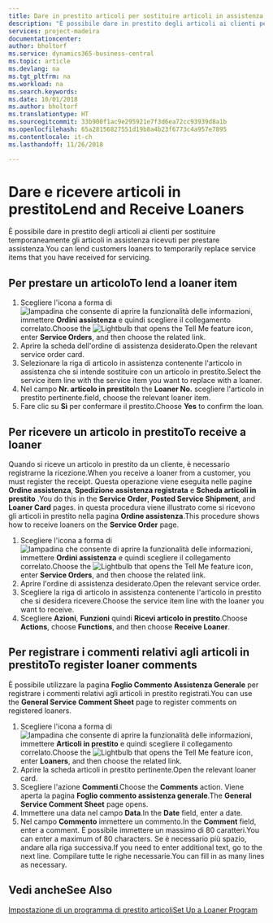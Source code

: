 ```yaml
---
title: Dare in prestito articoli per sostituire articoli in assistenza | Documenti Microsoft
description: "È possibile dare in prestito degli articoli ai clienti per sostituire temporaneamente gli articoli in assistenza ricevuti per prestare assistenza."
services: project-madeira
documentationcenter: 
author: bholtorf
ms.service: dynamics365-business-central
ms.topic: article
ms.devlang: na
ms.tgt_pltfrm: na
ms.workload: na
ms.search.keywords: 
ms.date: 10/01/2018
ms.author: bholtorf
ms.translationtype: HT
ms.sourcegitcommit: 33b900f1ac9e295921e7f3d6ea72cc93939d8a1b
ms.openlocfilehash: 65a28156827551d19b8a4b23f6773c4a957e7895
ms.contentlocale: it-ch
ms.lasthandoff: 11/26/2018

---
```

# <a name="lend-and-receive-loaners"></a><span data-ttu-id="b9828-103">Dare e ricevere articoli in prestito</span><span class="sxs-lookup"><span data-stu-id="b9828-103">Lend and Receive Loaners</span></span>
<span data-ttu-id="b9828-104">È possibile dare in prestito degli articoli ai clienti per sostituire temporaneamente gli articoli in assistenza ricevuti per prestare assistenza.</span><span class="sxs-lookup"><span data-stu-id="b9828-104">You can lend customers loaners to temporarily replace service items that you have received for servicing.</span></span>  
  
## <a name="to-lend-a-loaner-item"></a><span data-ttu-id="b9828-105">Per prestare un articolo</span><span class="sxs-lookup"><span data-stu-id="b9828-105">To lend a loaner item</span></span>    
1. <span data-ttu-id="b9828-106">Scegliere l'icona a forma di ![lampadina che consente di aprire la funzionalità delle informazioni](media/ui-search/search_small.png "Informazioni sull'operazione che si desidera eseguire"), immettere **Ordini assistenza** e quindi scegliere il collegamento correlato.</span><span class="sxs-lookup"><span data-stu-id="b9828-106">Choose the ![Lightbulb that opens the Tell Me feature](media/ui-search/search_small.png "Tell me what you want to do") icon, enter **Service Orders**, and then choose the related link.</span></span>  
2. <span data-ttu-id="b9828-107">Aprire la scheda dell'ordine di assistenza desiderato.</span><span class="sxs-lookup"><span data-stu-id="b9828-107">Open the relevant service order card.</span></span>  
3. <span data-ttu-id="b9828-108">Selezionare la riga di articolo in assistenza contenente l'articolo in assistenza che si intende sostituire con un articolo in prestito.</span><span class="sxs-lookup"><span data-stu-id="b9828-108">Select the service item line with the service item you want to replace with a loaner.</span></span>  
4. <span data-ttu-id="b9828-109">Nel campo **Nr. articolo in prestito**</span><span class="sxs-lookup"><span data-stu-id="b9828-109">In the **Loaner No.**</span></span> <span data-ttu-id="b9828-110">scegliere l'articolo in prestito pertinente.</span><span class="sxs-lookup"><span data-stu-id="b9828-110">field, choose the relevant loaner item.</span></span>  
5. <span data-ttu-id="b9828-111">Fare clic su **Sì** per confermare il prestito.</span><span class="sxs-lookup"><span data-stu-id="b9828-111">Choose **Yes** to confirm the loan.</span></span>  

## <a name="to-receive-a-loaner"></a><span data-ttu-id="b9828-112">Per ricevere un articolo in prestito</span><span class="sxs-lookup"><span data-stu-id="b9828-112">To receive a loaner</span></span>  
<span data-ttu-id="b9828-113">Quando si riceve un articolo in prestito da un cliente, è necessario registrarne la ricezione.</span><span class="sxs-lookup"><span data-stu-id="b9828-113">When you receive a loaner from a customer, you must register the receipt.</span></span> <span data-ttu-id="b9828-114">Questa operazione viene eseguita nelle pagine **Ordine assistenza**, **Spedizione assistenza registrata** e  **Scheda articoli in prestito** .</span><span class="sxs-lookup"><span data-stu-id="b9828-114">You do this in the **Service Order**, **Posted Service Shipment**, and **Loaner Card** pages.</span></span> <span data-ttu-id="b9828-115">in questa procedura viene illustrato come si ricevono gli articoli in prestito nella pagina **Ordine assistenza**.</span><span class="sxs-lookup"><span data-stu-id="b9828-115">This procedure shows how to receive loaners on the **Service Order** page.</span></span>  
  
1. <span data-ttu-id="b9828-116">Scegliere l'icona a forma di ![lampadina che consente di aprire la funzionalità delle informazioni](media/ui-search/search_small.png "Informazioni sull'operazione che si desidera eseguire"), immettere **Ordini assistenza** e quindi scegliere il collegamento correlato.</span><span class="sxs-lookup"><span data-stu-id="b9828-116">Choose the ![Lightbulb that opens the Tell Me feature](media/ui-search/search_small.png "Tell me what you want to do") icon, enter **Service Orders**, and then choose the related link.</span></span>  
2. <span data-ttu-id="b9828-117">Aprire l'ordine di assistenza desiderato.</span><span class="sxs-lookup"><span data-stu-id="b9828-117">Open the relevant service order.</span></span>  
3. <span data-ttu-id="b9828-118">Scegliere la riga di articolo in assistenza contenente l'articolo in prestito che si desidera ricevere.</span><span class="sxs-lookup"><span data-stu-id="b9828-118">Choose the service item line with the loaner you want to receive.</span></span>  
4. <span data-ttu-id="b9828-119">Scegliere **Azioni**, **Funzioni** quindi **Ricevi articolo in prestito**.</span><span class="sxs-lookup"><span data-stu-id="b9828-119">Choose **Actions**, choose **Functions**, and then choose **Receive Loaner**.</span></span>  

## <a name="to-register-loaner-comments"></a><span data-ttu-id="b9828-120">Per registrare i commenti relativi agli articoli in prestito</span><span class="sxs-lookup"><span data-stu-id="b9828-120">To register loaner comments</span></span>  
<span data-ttu-id="b9828-121">È possibile utilizzare la pagina **Foglio Commento Assistenza Generale** per registrare i commenti relativi agli articoli in prestito registrati.</span><span class="sxs-lookup"><span data-stu-id="b9828-121">You can use the **General Service Comment Sheet** page to register comments on registered loaners.</span></span>  
  
1. <span data-ttu-id="b9828-122">Scegliere l'icona a forma di ![lampadina che consente di aprire la funzionalità delle informazioni](media/ui-search/search_small.png "Informazioni sull'operazione che si desidera eseguire"), immettere **Articoli in prestito** e quindi scegliere il collegamento correlato.</span><span class="sxs-lookup"><span data-stu-id="b9828-122">Choose the ![Lightbulb that opens the Tell Me feature](media/ui-search/search_small.png "Tell me what you want to do") icon, enter **Loaners**, and then choose the related link.</span></span>  
2. <span data-ttu-id="b9828-123">Aprire la scheda articoli in prestito pertinente.</span><span class="sxs-lookup"><span data-stu-id="b9828-123">Open the relevant loaner card.</span></span>  
3. <span data-ttu-id="b9828-124">Scegliere l'azione **Commenti**.</span><span class="sxs-lookup"><span data-stu-id="b9828-124">Choose the **Comments** action.</span></span> <span data-ttu-id="b9828-125">Viene aperta la pagina **Foglio commento assistenza generale**.</span><span class="sxs-lookup"><span data-stu-id="b9828-125">The **General Service Comment Sheet** page opens.</span></span>  
4. <span data-ttu-id="b9828-126">Immettere una data nel campo **Data**.</span><span class="sxs-lookup"><span data-stu-id="b9828-126">In the **Date** field, enter a date.</span></span>  
5. <span data-ttu-id="b9828-127">Nel campo **Commento** immettere un commento.</span><span class="sxs-lookup"><span data-stu-id="b9828-127">In the **Comment** field, enter a comment.</span></span> <span data-ttu-id="b9828-128">È possibile immettere un massimo di 80 caratteri.</span><span class="sxs-lookup"><span data-stu-id="b9828-128">You can enter a maximum of 80 characters.</span></span> <span data-ttu-id="b9828-129">Se è necessario più spazio, andare alla riga successiva.</span><span class="sxs-lookup"><span data-stu-id="b9828-129">If you need to enter additional text, go to the next line.</span></span> <span data-ttu-id="b9828-130">Compilare tutte le righe necessarie.</span><span class="sxs-lookup"><span data-stu-id="b9828-130">You can fill in as many lines as necessary.</span></span>  
  
## <a name="see-also"></a><span data-ttu-id="b9828-131">Vedi anche</span><span class="sxs-lookup"><span data-stu-id="b9828-131">See Also</span></span>  
[<span data-ttu-id="b9828-132">Impostazione di un programma di prestito articoli</span><span class="sxs-lookup"><span data-stu-id="b9828-132">Set Up a Loaner Program</span></span>](service-how-setup-loaner-program.md)   

